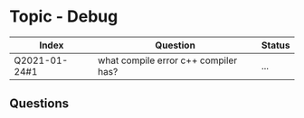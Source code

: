 # Topic - Debug

| Index | Question | Status |
| ----- | -------- | ------ |
| Q2021-01-24#1 | what compile error c++ compiler has? | ... |

## Questions